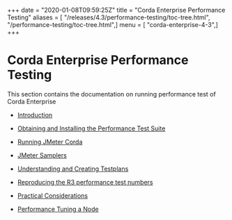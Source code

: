 +++
date = "2020-01-08T09:59:25Z"
title = "Corda Enterprise Performance Testing"
aliases = [ "/releases/4.3/performance-testing/toc-tree.html", "/performance-testing/toc-tree.html",]
menu = [ "corda-enterprise-4-3",]
+++


# Corda Enterprise Performance Testing

This section contains the documentation on running performance test of Corda Enterprise


* [Introduction](introduction.md)

* [Obtaining and Installing the Performance Test Suite](installation.md)

* [Running JMeter Corda](running-jmeter-corda.md)

* [JMeter Samplers](jmeter-samplers.md)

* [Understanding and Creating Testplans](jmeter-testplans.md)

* [Reproducing the R3 performance test numbers](r3-performance-runs.md)

* [Practical Considerations](practical-considerations.md)

* [Performance Tuning a Node](performance-tuning.md)



